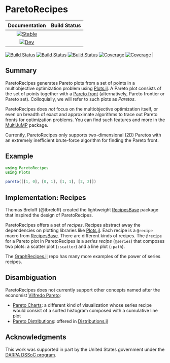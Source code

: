 # ParetoRecipes

| **Documentation**                                                               | **Build Status**                                                                                |
|:-------------------------------------------------------------------------------:|:-----------------------------------------------------------------------------------------------:|
| [![Stable](https://img.shields.io/badge/docs-stable-blue.svg)](https://svrama.github.io/ParetoRecipes.jl/stable)
[![Dev](https://img.shields.io/badge/docs-dev-blue.svg)](https://svrama.github.io/ParetoRecipes.jl/dev) |
[![Build Status](https://github.com/svrama/ParetoRecipes.jl/workflows/CI/badge.svg)](https://github.com/svrama/ParetoRecipes.jl/actions)
[![Build Status](https://travis-ci.com/svrama/ParetoRecipes.jl.svg?branch=master)](https://travis-ci.com/svrama/ParetoRecipes.jl)
[![Build Status](https://ci.appveyor.com/api/projects/status/github/svrama/ParetoRecipes.jl?svg=true)](https://ci.appveyor.com/project/svrama/ParetoRecipes-jl)
[![Coverage](https://codecov.io/gh/svrama/ParetoRecipes.jl/branch/master/graph/badge.svg)](https://codecov.io/gh/svrama/ParetoRecipes.jl)
[![Coverage](https://coveralls.io/repos/github/svrama/ParetoRecipes.jl/badge.svg?branch=master)](https://coveralls.io/github/svrama/ParetoRecipes.jl?branch=master) |


## Summary
ParetoRecipes generates Pareto plots from a set of points in a multiobjective optimization problem using [Plots.jl](https://github.com/JuliaPlots/Plots.jl).  A Pareto plot consists of the set of points together with a [Pareto front](https://en.wikipedia.org/wiki/Pareto_efficiency) (alternatively, Pareto frontier or Pareto set).  Colloquially, we will refer to such plots as _Paretos_.

ParetoRecipes does _not_ focus on the multiobjective optimization itself, or even on breadth of exact and approximate algorithms to trace out Pareto fronts for optimization problems.  You can find such features and more in the [MultiJuMP](https://github.com/anriseth/MultiJuMP.jl) package.

Currently, ParetoRecipes only supports two-dimensional (2D) Paretos with an extremely inefficient brute-force algorithm for finding the Pareto front.


## Example

```julia
using ParetoRecipes
using Plots

pareto([[1, 0], [0, 1], [1, 1], [2, 2]])
```


## Implementation: Recipes

Thomas Breloff (@tbreloff) created the lightweight [RecipesBase](https://github.com/JuliaPlots/RecipesBase.jl) package that inspired the design of ParetoRecipes.

ParetoRecipes offers a set of _recipes_.  Recipes abstract away the dependencies on plotting libraries like [Plots.jl](https://github.com/JuliaPlots/Plots.jl).  Each recipe is a `@recipe` macro from [RecipesBase](https://github.com/JuliaPlots/RecipesBase.jl).  There are different kinds of recipes. The `@recipe` for a Pareto plot in ParetoRecipes is a _series recipe_ (`@series`) that composes two plots: a scatter plot (`:scatter`) and a line plot (`:path`).

The [GraphRecipes.jl](https://github.com/JuliaPlots/GraphRecipes.jl) repo has many more examples of the power of series recipes.


## Disambiguation
ParetoRecipes does not currently support other concepts named after the economist [Vilfredo Pareto](https://en.wikipedia.org/wiki/Vilfredo_Pareto):
- [Pareto Charts](https://en.wikipedia.org/wiki/Pareto_chart): a different kind of visualization whose series recipe would consist of a sorted histogram composed with a cumulative line plot
- [Pareto Distributions](https://en.wikipedia.org/wiki/Pareto_distribution): offered in [Distributions.jl](https://github.com/JuliaStats/Distributions.jl)


## Acknowledgments

This work was supported in part by the United States government under the [DARPA DSSoC program](https://www.darpa.mil/program/domain-specific-system-on-chip).

